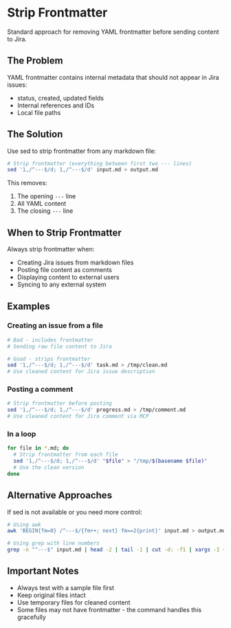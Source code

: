 # Strip Frontmatter

Standard approach for removing YAML frontmatter before sending content to Jira.

## The Problem

YAML frontmatter contains internal metadata that should not appear in Jira issues:
- status, created, updated fields
- Internal references and IDs
- Local file paths

## The Solution

Use sed to strip frontmatter from any markdown file:

```bash
# Strip frontmatter (everything between first two --- lines)
sed '1,/^---$/d; 1,/^---$/d' input.md > output.md
```

This removes:
1. The opening `---` line
2. All YAML content
3. The closing `---` line

## When to Strip Frontmatter

Always strip frontmatter when:
- Creating Jira issues from markdown files
- Posting file content as comments
- Displaying content to external users
- Syncing to any external system

## Examples

### Creating an issue from a file
```bash
# Bad - includes frontmatter
# Sending raw file content to Jira

# Good - strips frontmatter
sed '1,/^---$/d; 1,/^---$/d' task.md > /tmp/clean.md
# Use cleaned content for Jira issue description
```

### Posting a comment
```bash
# Strip frontmatter before posting
sed '1,/^---$/d; 1,/^---$/d' progress.md > /tmp/comment.md
# Use cleaned content for Jira comment via MCP
```

### In a loop
```bash
for file in *.md; do
  # Strip frontmatter from each file
  sed '1,/^---$/d; 1,/^---$/d' "$file" > "/tmp/$(basename $file)"
  # Use the clean version
done
```

## Alternative Approaches

If sed is not available or you need more control:

```bash
# Using awk
awk 'BEGIN{fm=0} /^---$/{fm++; next} fm==2{print}' input.md > output.md

# Using grep with line numbers
grep -n "^---$" input.md | head -2 | tail -1 | cut -d: -f1 | xargs -I {} tail -n +$(({}+1)) input.md
```

## Important Notes

- Always test with a sample file first
- Keep original files intact
- Use temporary files for cleaned content
- Some files may not have frontmatter - the command handles this gracefully